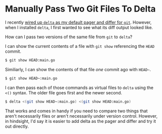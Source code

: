 # Manually Pass Two Git Files To Delta

I recently [wired up `delta` as my default pager and differ for
`git`](git/better-diffs-with-delta.md). However, when I installed `delta`, I
first wanted to see what its diff output looked like.

How can I pass two versions of the same file from `git` to `delta`?

I can show the current contents of a file with `git show` referencing the
`HEAD` commit.

```bash
$ git show HEAD:main.go
```

Similiarly, I can show the contents of that file _one_ commit ago with `HEAD~`.

```bash
$ git show HEAD~:main.go
```

I can then pass each of those commands as virtual files to `delta` using the
`<()` syntax. The older file goes first and the newer second.

```bash
$ delta <(git show HEAD~:main.go) <(git show HEAD:main.go)
```

That works and comes in handy if you need to compare two things that aren't
necessarily files or aren't necessarily under version control. However, in
hindsight, I'd say it is easier to add delta as the pager and differ and try it
out directly.
